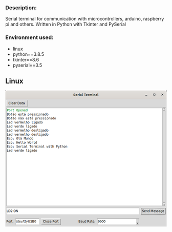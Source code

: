 ### Description:

Serial terminal for communication with microcontrollers, arduino, raspberry pi and others. Written in Python with Tkinter and PySerial

### Environment used:
* linux
* python==3.8.5
* tkinter==8.6
* pyserial==3.5


Linux
-----
![Screen linux](https://github.com/adevecchi/serial-terminal/blob/main/terminal.png)
